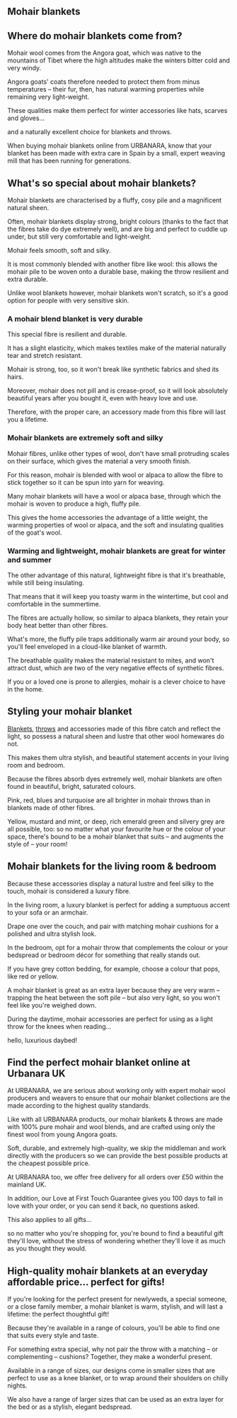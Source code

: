 ## Mohair blankets

## Where do mohair blankets come from?

Mohair wool comes from the Angora goat, which was native to the mountains of Tibet where the high altitudes make the winters bitter cold and very windy.

Angora goats' coats therefore needed to protect them from minus temperatures – their fur, then, has natural warming properties while remaining very light-weight.

These qualities make them perfect for winter accessories like hats, scarves and gloves...

and a naturally excellent choice for blankets and throws.

When buying mohair blankets online from URBANARA, know that your blanket has been made with extra care in Spain by a small, expert weaving mill that has been running for generations.

## What's so special about mohair blankets?

Mohair blankets are characterised by a fluffy, cosy pile and a magnificent natural sheen.

Often, mohair blankets display strong, bright colours (thanks to the fact that the fibres take do dye extremely well), and are big and perfect to cuddle up under, but still very comfortable and light-weight.

Mohair feels smooth, soft and silky.

It is most commonly blended with another fibre like wool: this allows the mohair pile to be woven onto a durable base, making the throw resilient and extra durable.

Unlike wool blankets however, mohair blankets won't scratch, so it's a good option for people with very sensitive skin.

### A mohair blend blanket is very durable

This special fibre is resilient and durable.

It has a slight elasticity, which makes textiles make of the material naturally tear and stretch resistant.

Mohair is strong, too, so it won't break like synthetic fabrics and shed its hairs.

Moreover, mohair does not pill and is crease-proof, so it will look absolutely beautiful years after you bought it, even with heavy love and use.

Therefore, with the proper care, an accessory made from this fibre will last you a lifetime.

### Mohair blankets are extremely soft and silky

Mohair fibres, unlike other types of wool, don't have small protruding scales on their surface, which gives the material a very smooth finish.

For this reason, mohair is blended with wool or alpaca to allow the fibre to stick together so it can be spun into yarn for weaving.

Many mohair blankets will have a wool or alpaca base, through which the mohair is woven to produce a high, fluffy pile.

This gives the home accessories the advantage of a little weight, the warming properties of wool or alpaca, and the soft and insulating qualities of the goat's wool.

### Warming and lightweight, mohair blankets are great for winter and summer

The other advantage of this natural, lightweight fibre is that it's breathable, while still being insulating.

That means that it will keep you toasty warm in the wintertime, but cool and comfortable in the summertime.

The fibres are actually hollow, so similar to alpaca blankets, they retain your body heat better than other fibres.

What's more, the fluffy pile traps additionally warm air around your body, so you'll feel enveloped in a cloud-like blanket of warmth.

The breathable quality makes the material resistant to mites, and won't attract dust, which are two of the very negative effects of synthetic fibres.

If you or a loved one is prone to allergies, mohair is a clever choice to have in the home.

## Styling your mohair blanket

[Blankets](https://www.urbanara.co.uk/blankets-throws), [throws](https://www.urbanara.co.uk/blankets-throws/throws) and accessories made of this fibre catch and reflect the light, so possess a natural sheen and lustre that other wool homewares do not.

This makes them ultra stylish, and beautiful statement accents in your living room and bedroom.

Because the fibres absorb dyes extremely well, mohair blankets are often found in beautiful, bright, saturated colours.

Pink, red, blues and turquoise are all brighter in mohair throws than in blankets made of other fibres.

Yellow, mustard and mint, or deep, rich emerald green and silvery grey are all possible, too: so no matter what your favourite hue or the colour of your space, there's bound to be a mohair blanket that suits – and augments the style of – your room!

## Mohair blankets for the living room & bedroom

Because these accessories display a natural lustre and feel silky to the touch, mohair is considered a luxury fibre.

In the living room, a luxury blanket is perfect for adding a sumptuous accent to your sofa or an armchair.

Drape one over the couch, and pair with matching mohair cushions for a polished and ultra stylish look.

In the bedroom, opt for a mohair throw that complements the colour or your bedspread or bedroom décor for something that really stands out.

If you have grey cotton bedding, for example, choose a colour that pops, like red or yellow.

A mohair blanket is great as an extra layer because they are very warm – trapping the heat between the soft pile – but also very light, so you won't feel like you're weighed down.

During the daytime, mohair accessories are perfect for using as a light throw for the knees when reading...

hello, luxurious daybed!

## Find the perfect mohair blanket online at Urbanara UK

At URBANARA, we are serious about working only with expert mohair wool producers and weavers to ensure that our mohair blanket collections are the made according to the highest quality standards.

Like with all URBANARA products, our mohair blankets & throws are made with 100% pure mohair and wool blends, and are crafted using only the finest wool from young Angora goats.

Soft, durable, and extremely high-quality, we skip the middleman and work directly with the producers so we can provide the best possible products at the cheapest possible price.

At URBANARA too, we offer free delivery for all orders over £50 within the mainland UK.

In addition, our Love at First Touch Guarantee gives you 100 days to fall in love with your order, or you can send it back, no questions asked.

This also applies to all gifts...

so no matter who you're shopping for, you're bound to find a beautiful gift they'll love, without the stress of wondering whether they'll love it as much as you thought they would.

## High-quality mohair blankets at an everyday affordable price... perfect for gifts!

If you're looking for the perfect present for newlyweds, a special someone, or a close family member, a mohair blanket is warm, stylish, and will last a lifetime: the perfect thoughtful gift!

Because they're available in a range of colours, you'll be able to find one that suits every style and taste.

For something extra special, why not pair the throw with a matching – or complementing – cushions? Together, they make a wonderful present.

Available in a range of sizes, our designs come in smaller sizes that are perfect to use as a knee blanket, or to wrap around their shoulders on chilly nights.

We also have a range of larger sizes that can be used as an extra layer for the bed or as a stylish, elegant bedspread.
